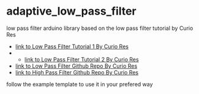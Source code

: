 # adaptive_low_pass_filter
low pass filter arduino library based on the low pass filter tutorial by Curio Res
- [link to Low Pass Filter Tutorial 1 By Curio Res](https://www.youtube.com/watch?v=HJ-C4Incgpw&list=PLhfTXXGugELP3ZbLftFk_5UjMq5sIsR15&index=13)
- - [link to Low Pass Filter Tutorial 2 By Curio Res](https://www.youtube.com/watch?v=eM4VHtettGg&list=PLhfTXXGugELP3ZbLftFk_5UjMq5sIsR15&index=14)
- [link to Low Pass Filter Github Repo By Curio Res](https://github.com/curiores/ArduinoTutorials/tree/main/BasicFilters/ArduinoImplementations/LowPass)
- [link to High Pass Filter Github Repo By Curio Res](https://github.com/curiores/ArduinoTutorials/tree/main/BasicFilters/ArduinoImplementations/HighPass)

follow the example template to use it in your prefered way